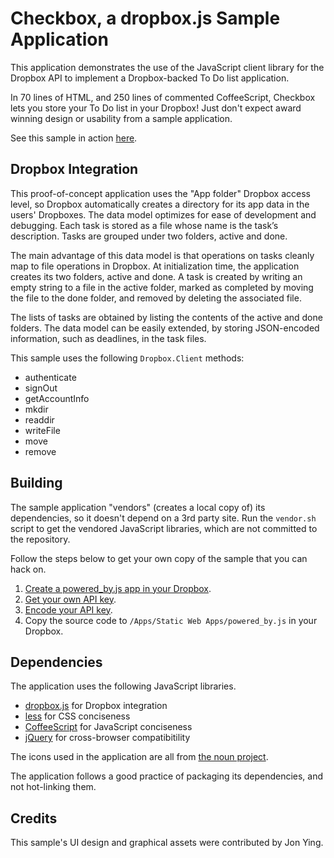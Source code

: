 

# Checkbox, a dropbox.js Sample Application

This application demonstrates the use of the JavaScript client library for the
Dropbox API to implement a Dropbox-backed To Do list application.

In 70 lines of HTML, and 250 lines of commented CoffeeScript, Checkbox lets you
store your To Do list in your Dropbox! Just don't expect award winning design
or usability from a sample application.

See this sample in action
[here](https://dl-web.dropbox.com/spa/pjlfdak1tmznswp/checkbox.js/public/index.html).


## Dropbox Integration

This proof-of-concept application uses the "App folder" Dropbox access level,
so Dropbox automatically creates a directory for its app data in the users'
Dropboxes. The data model optimizes for ease of development and debugging.
Each task is stored as a file whose name is the task’s description. Tasks are
grouped under two folders, active and done.

The main advantage of this data model is that operations on tasks cleanly map
to file operations in Dropbox. At initialization time, the application creates
its two folders, active and done. A task is created by writing an empty string
to a file in the active folder, marked as completed by moving the file to the
done folder, and removed by deleting the associated file.

The lists of tasks are obtained by listing the contents of the active and done
folders. The data model can be easily extended, by storing JSON-encoded
information, such as deadlines, in the task files.

This sample uses the following `Dropbox.Client` methods:

* authenticate
* signOut
* getAccountInfo
* mkdir
* readdir
* writeFile
* move
* remove


## Building

The sample application "vendors" (creates a local copy of) its dependencies, so
it doesn't depend on a 3rd party site. Run the `vendor.sh` script to get the
vendored JavaScript libraries, which are not committed to the repository.

Follow the steps below to get your own copy of the sample that you can hack on.

1. [Create a powered_by.js app in your Dropbox](https://dl-web.dropbox.com/spa/pjlfdak1tmznswp/powered_by.js/public/index.html).
1. [Get your own API key](https://www.dropbox.com/developers/apps).
1. [Encode your API key](https://dl-web.dropbox.com/spa/pjlfdak1tmznswp/api_keys.js/public/index.html).
1. Copy the source code to `/Apps/Static Web Apps/powered_by.js` in your
   Dropbox.


## Dependencies

The application uses the following JavaScript libraries.

* [dropbox.js](https://github.com/dropbox/dropbox-js) for Dropbox integration
* [less](http://lesscss.org/) for CSS conciseness
* [CoffeeScript](http://coffeescript.org/) for JavaScript conciseness
* [jQuery](http://jquery.com/) for cross-browser compatibitility

The icons used in the application are all from
[the noun project](http://thenounproject.com/).

The application follows a good practice of packaging its dependencies, and not
hot-linking them.


## Credits

This sample's UI design and graphical assets were contributed by Jon Ying.
